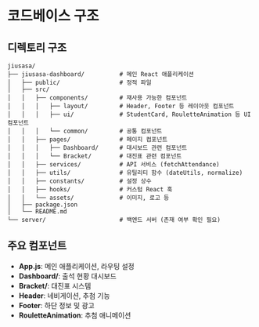 # 코드베이스 구조

## 디렉토리 구조
```
jiusasa/
├── jiusasa-dashboard/          # 메인 React 애플리케이션
│   ├── public/                 # 정적 파일
│   ├── src/
│   │   ├── components/         # 재사용 가능한 컴포넌트
│   │   │   ├── layout/         # Header, Footer 등 레이아웃 컴포넌트
│   │   │   ├── ui/             # StudentCard, RouletteAnimation 등 UI 컴포넌트
│   │   │   └── common/         # 공통 컴포넌트
│   │   ├── pages/              # 페이지 컴포넌트
│   │   │   ├── Dashboard/      # 대시보드 관련 컴포넌트
│   │   │   └── Bracket/        # 대진표 관련 컴포넌트
│   │   ├── services/           # API 서비스 (fetchAttendance)
│   │   ├── utils/              # 유틸리티 함수 (dateUtils, normalize)
│   │   ├── constants/          # 설정 상수
│   │   ├── hooks/              # 커스텀 React 훅
│   │   └── assets/             # 이미지, 로고 등
│   ├── package.json
│   └── README.md
└── server/                     # 백엔드 서버 (존재 여부 확인 필요)
```

## 주요 컴포넌트
- **App.js**: 메인 애플리케이션, 라우팅 설정
- **Dashboard/**: 출석 현황 대시보드
- **Bracket/**: 대진표 시스템
- **Header**: 네비게이션, 추첨 기능
- **Footer**: 하단 정보 및 광고
- **RouletteAnimation**: 추첨 애니메이션